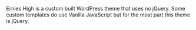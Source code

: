 Ernies High is a custom built WordPress theme that uses no jQuery. Some custom templates do use Vanilla JavaScript but for the most part this theme is jQuery.
